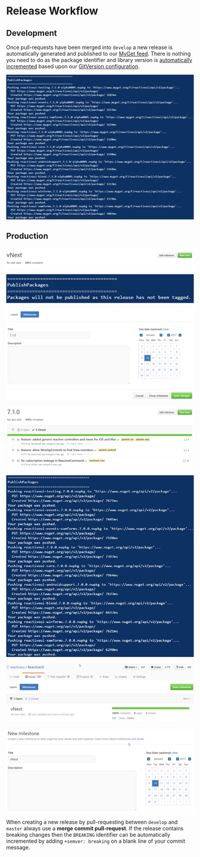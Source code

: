 # Release Workflow

## Development

Once pull-requests have been merged into `develop` a new release is automatically generated and published to our [MyGet feed](pre-release-builds.md). There is nothing you need to do as the package identifier and library version is [automatically incremented](semantic-versioning.md) based upon our [GitVersion configuration](https://github.com/reactiveui/ReactiveUI/blob/develop/GitVersion.yml).

![commits to develop are automatically pushed to MyGet](/images/contributing/commits-to-develop-are-automatically-pushed-to-myget.png)

## Production


![](/en/images/contributing/click-edit-vnext-milestone-button.png)

![](/en/images/contributing/commits-to-master-do-not-automatically-publish-to-nuget.png)

![](/en/images/contributing/rename-vnext-milestone-to-release-version.png)

![](/en/images/contributing/ensure-all-issues-assigned-to-a-milestone-are-labeled.png)

![](/en/images/contributing/tagged-releases-automatically-publish-to-nuget.png)

![](/en/images/contributing/view-vnext-milestone.png)

![](/en/images/contributing/create-new-vnext-milestone.png)



When creating a new release by pull-requesting between `develop` and `master` always use a **merge commit pull-request**. If the release contains breaking changes then the `BREAKING` identifier can be automatically incremented by adding `+semver: breaking` on a blank line of your commit message.
